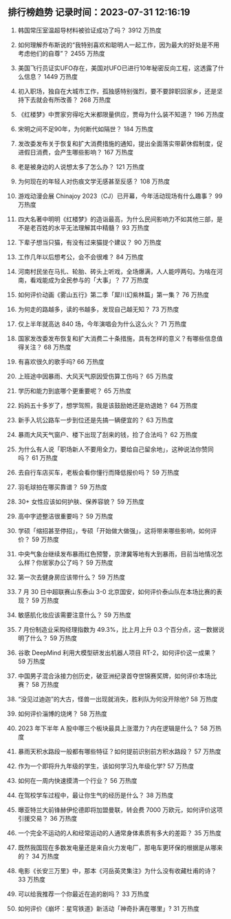 
## 排行榜趋势 记录时间：2023-07-31 12:16:19
  
  1. 韩国常压室温超导材料被验证成功了吗？ 3912 万热度
    
  2. 如何理解乔布斯说的“我特别喜欢和聪明人一起工作，因为最大的好处是不用考虑他们的自尊”？ 2455 万热度
    
  3. 美国飞行员证实UFO存在，美国对UFO已进行10年秘密反向工程，这透露了什么信息？ 1449 万热度
    
  4. 初入职场，独自在大城市工作，孤独感特别强烈，要不要辞职回家乡，还是坚持下去就会有所改善？ 268 万热度
    
  5. 《红楼梦》中贾家穷得吃大米都限量供应，贾母为什么装不知道？ 196 万热度
    
  6. 宋明之间不足90年，为何断代如隔世？ 184 万热度
    
  7. 发改委发布关于恢复和扩大消费措施的通知，提出全面落实带薪休假制度，促进假日消费，会产生哪些影响？ 167 万热度
    
  8. 老是被身边的人说想太多了怎么办？ 121 万热度
    
  9. 为何现在的年轻人对伤痕文学无感甚至反感？ 108 万热度
    
  10. 游戏动漫会展 Chinajoy 2023（CJ）已开幕，今年活动现场有什么趣事？ 99 万热度
    
  11. 四大名著中明明《红楼梦》的造诣最高，为什么民间影响力不如其他三部，是不是老百姓的水平无法理解其中精髓？ 93 万热度
    
  12. 下辈子想当只猫，有没有过来猫提个建议？ 90 万热度
    
  13. 工作几年以后想考公，会不会很难？ 84 万热度
    
  14. 河南村民坐在马扎、轮胎、砖头上听戏，全场爆满，人人能哼两句。为啥在河南，看戏能成为全民参与的「大事」？ 77 万热度
    
  15. 如何评价动画《雾山五行》第二季「犀川幻紫林篇」第一集？ 76 万热度
    
  16. 为何走的路越多，读的书越多，发现自己越无知？ 73 万热度
    
  17. 仅上半年就高达 840 场，今年演唱会为什么这么火？ 71 万热度
    
  18. 国家发改委发布恢复和扩大消费二十条措施，具有怎样的意义？有哪些信息值得关注？ 68 万热度
    
  19. 有喜欢很久的歌手吗? 66 万热度
    
  20. 上班途中因暴雨、大风天气原因受伤算工伤吗？ 65 万热度
    
  21. 学历和能力到底哪个更重要呢？ 65 万热度
    
  22. 妈妈五十多岁了，想学驾照，我是该鼓励她还是劝退她？ 64 万热度
    
  23. 新手入坑公路车一步到位还是先搞一辆便宜的？ 63 万热度
    
  24. 暴雨大风天气窗户、楼下出现了刮来的钱，捡了合法吗？ 62 万热度
    
  25. 为什么有人说「职场新人不要用全力，要给自己留余地」，这种说法你赞同吗？ 61 万热度
    
  26. 去自行车店买车，老板会看你懂行而降低报价吗？ 59 万热度
    
  27. 羽毛球拍在哪买靠谱？ 59 万热度
    
  28. 30+ 女性应该如何护肤、保养容貌？ 59 万热度
    
  29. 高中字迹整洁很重要吗？ 59 万热度
    
  30. 学硕「缩招甚至停招」，专硕「开始做大做强」，这将带来哪些影响，如何评价？ 59 万热度
    
  31. 中央气象台继续发布暴雨红色预警，京津冀等地有大到暴雨，目前当地情况怎么样？你居家办公了吗？ 59 万热度
    
  32. 第一次去健身房应该带什么？ 59 万热度
    
  33. 7 月 30 日中超联赛山东泰山 3-0 北京国安，如何评价泰山队在本场比赛的表现？ 59 万热度
    
  34. 敏感肌化妆应该需要注意什么？ 59 万热度
    
  35. 7 月份制造业采购经理指数为 49.3%，比上月上升 0.3 个百分点，这一数据说明了什么？ 59 万热度
    
  36. 谷歌 DeepMind 利用大模型研发出机器人项目 RT-2，如何评价这一成果？ 59 万热度
    
  37. 中国男子混合泳接力创历史，破亚洲纪录首夺世锦赛奖牌，如何评价本场比赛？ 58 万热度
    
  38. “没见过迪迦”的大古，怪兽一出现就消失，胜利队为何没开除他? 58 万热度
    
  39. 如何评价淄博的烧烤？ 58 万热度
    
  40. 2023 年下半年 A 股中哪三个板块最具上涨潜力？内在逻辑是什么？ 58 万热度
    
  41. 暴雨天积水路段一般都有哪些特征？如何提前识别前方积水路段？ 57 万热度
    
  42. 作为一个即将升九年级的学生，该如何学习九年级化学? 57 万热度
    
  43. 如何在一周内快速摸清一个行业？ 56 万热度
    
  44. 在驾校学车过程中，最让你生气的经历是什么？ 38 万热度
    
  45. 曝亚特兰大前锋赫伊伦德即将加盟曼联，转会费 7000 万欧元，如何评价这项引援交易？ 36 万热度
    
  46. 一个完全不运动的人和经常运动的人通常身体素质有多大的差距？ 35 万热度
    
  47. 既然我国现在多数发电量还是来自火力发电厂，那电车更环保的根据是从哪来的？ 34 万热度
    
  48. 电影《长安三万里》中，那本《河岳英灵集注》为什么没有收藏杜甫的诗？ 33 万热度
    
  49. 可以给我推荐一个你最近在追的剧吗？ 33 万热度
    
  50. 如何评价《崩坏：星穹铁道》新活动「神奇扑满在哪里」? 31 万热度
    